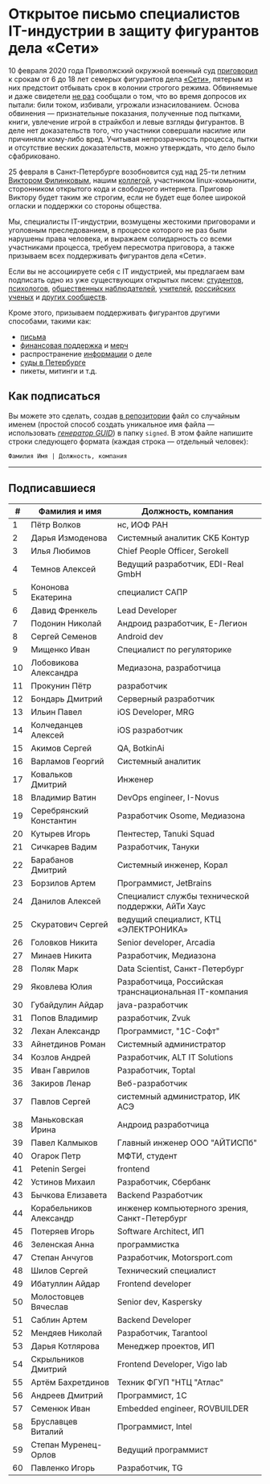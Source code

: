 # Открытое письмо специалистов IT-индустрии в защиту фигурантов дела «Сети» 

10 февраля 2020 года Приволжский окружной военный суд [приговорил](https://zona.media/news/2020/02/10/pnz18) к срокам от 6 до 18 лет семерых фигурантов дела [«Сети»](https://meduza.io/feature/2018/06/14/ya-sdalsya-prakticheski-srazu-kak-fsb-pod-pytkami-vybivaet-priznaniya-u-antifashistov), пятерым из них предстоит отбывать срок в колонии строгого режима. Обвиняемые и даже свидетели [не раз](https://twitter.com/sssmirnov/status/1226767770668404736) сообщали о том, что во время допросов их пытали: били током, избивали, угрожали изнасилованием. Основа обвинения — признательные показания, полученные под пытками, книги, увлечение игрой в страйкбол и левые взгляды фигурантов. В деле нет доказательств того, что участники совершали насилие или причиняли кому-либо вред. Учитывая непрозрачность процесса, пытки и отсутствие веских доказательств, можно утверждать, что дело было сфабриковано. 

25 февраля в Санкт-Петербурге возобновится суд над 25-ти летним [Виктором Филинковым](https://rupression.com/person/viktor-filinkov/), нашим [коллегой](https://github.com/RussianBruteForce), участником linux-комьюнити, сторонником открытого кода и свободного интернета. Приговор Виктору будет таким же строгим, если не будет еще более широкой огласки и поддержки со стороны общества. 

Мы, специалисты IT-индустрии, возмущены жестокими приговорами и уголовным преследованием, в процессе которого не раз были нарушены права человека, и выражаем солидарность со всеми участниками процесса, требуем пересмотра приговора, а также призываем всех поддерживать фигурантов дела «Сети». 

Если вы не ассоциируете себя с IT индустрией, мы предлагаем вам подписать одно из уже существующих открытых писем: [студентов](https://doxajournal.ru/support_networkcase), [психологов](https://docs.google.com/forms/d/e/1FAIpQLSfS7j5wJEcY3uggSpL4yp9YHuYKyVTrZLP_WBbnyytx5O9z-A/viewform), [общественных наблюдателей](https://www.facebook.com/story.php?story_fbid=2670390803075933&id=100003151178607), [учителей](https://pedagog-prof.org/novosti/privlech-vinovnykh-v-primenenii-pytok-zayavlenie-profsoyuza-uchitel-po-delu-seti), [российских ученых](http://scientific.ru/zayavlenie-po-delu-seti/) и [других сообществ](https://rupression.com/2020/02/15/we-are-network/).

Кроме этого, призываем поддерживать фигурантов другими способами, такими как: 
* [письма](http://rosuznik.org/arrests)
* [финансовая поддержка](https://rupression.com/support/) и [мерч](https://rupression.com/merch/)
* распространение [информации](https://rupression.com/kak-fsb-fabrikuet-delo-terrorizme-protiv-antifashistov-v-rossii/) о деле
* [суды в Петербурге](https://afisha.zona.media/)
* пикеты, митинги и т.д.

## Как подписаться

Вы можете это сделать, создав [в репозитории](https://github.com/developers-against-repressions/network-case) файл со случайным именем (простой способ создать уникальное имя файла — использовать *[генератор GUID](https://www.guidgenerator.com/online-guid-generator.aspx)*) в папку `signed`. В этом файле напишите строки
следующего формата (каждая строка — отдельный человек):
```
Фамилия Имя | Должность, компания
```

***

## Подписавшиеся

| #    | Фамилия и имя                      |  Должность, компания                    |
|------|------------------------------------|-----------------------------------------|
| 1    | Пётр Волков              | нс, ИОФ РАН                     |
| 2    | Дарья Измоденова    | Системный аналитик СКБ Контур |
| 3    | Илья Любимов            | Chief People Officer, Serokell          |
| 4    | Темнов Алексей        | Ведущий разработчик, EDI-Real GmbH |
| 5    | Кононова Екатерина | специалист САПР           |
| 6    | Давид Френкель        | Lead Developer                          |
| 7    | Подонин Николай      | Андроид разработчик, Е-Легион |
| 8    | Сергей Семенов        | Android dev                             |
| 9    | Мищенко Иван            | Специалист по регуляторике |
| 10   | Лобовикова Александра | Медиазона, разработчица |
| 11   | Прокунин Пётр          | разработчик                  |
| 12   | Бондарь Дмитрий      | Серверный разработчик |
| 13   | Ильин Павел              | iOS Developer, MRG                      |
| 14   | Колчеданцев Алексей | iOS разработчик              |
| 15   | Акимов Сергей          | QA, BotkinAi                            |
| 16   | Варламов Георгий    | Системный аналитик     |
| 17   | Ковальков Дмитрий  | Инженер                          |
| 18   | Владимир Ватин        | DevOps engineer, I-Novus                |
| 19   | Серебрянский Константин | Разработчик Osome, Медиазона |
| 20   | Кутырев Игорь          | Пентестер, Tanuki Squad        |
| 21   | Сичкарев Вадим        | Разработчик, Тануки    |
| 22   | Барабанов Дмитрий  | Системный инженер, Корал |
| 23   | Борзилов Артем        | Программист, JetBrains       |
| 24   | Данилов Алексей      | Специалист службы технической поддержки, АйТи Хаус |
| 25   | Скуратович Сергей  | ведущий специалист, КТЦ «ЭЛЕКТРОНИКА» |
| 26   | Головков Никита      | Senior developer, Arcadia               |
| 27   | Минаев Никита          | Разработчик, Медиазона |
| 28   | Поляк Марк                | Data Scientist, Санкт-Петербург |
| 29   | Яковлева Юлия          | Разработчица, Российская транснациональная IT-компания |
| 30   | Губайдулин Айдар    | java-разработчик             |
| 31   | Попов Владимир        | разработчик, Zvuk            |
| 32   | Лехан Александр      | Программист, "1С-Софт"  |
| 33   | Айнетдинов Роман    | Системный администратор |
| 34   | Козлов Андрей          | Разработчик, ALT IT Solutions |
| 35   | Иван Гаврилов          | Разработчик, Toptal          |
| 36   | Закиров Ленар          | Веб-разработчик           |
| 37   | Павлов Сергей          | системный администратор, ИК АСЭ |
| 38   | Маньковская Ирина  | Андроид разработчица |
| 39   | Павел Калмыков        | Главный инженер ООО "АЙТИСПб" |
| 40   | Огарок Петр              | МФТИ, студент                |
| 41   | Petenin Sergei                     | frontend                                |
| 42   | Устинов Михаил        | Разработчик, Сбербанк |
| 43   | Бычкова Елизавета  | Backend Разработчик          |
| 44   | Корабельников Александр | инженер компьютерного зрения, Санкт-Петербург |
| 45   | Потеряев Игорь        | Software Architect, ИП                |
| 46   | Зеленская Анна        | программистка              |
| 47   | Степан Анчугов        | Разработчик, Motorsport.com  |
| 48   | Шилов Сергей            | Технический специалист |
| 49   | Ибатуллин Айдар      | Frontend developer                      |
| 50   | Молостовцев Вячеслав | Senior dev, Kaspersky                   |
| 51   | Саблин Артем            | Backend Developer                       |
| 52   | Мендяев Николай      | Разработчик, Tarantool       |
| 53   | Дарья Котлярова      | Менеджер проектов, ИП |
| 54   | Скрыльников Дмитрий | Frontend Developer, Vigo lab            |
| 55   | Артём Бахретдинов  | Техник ФГУП "НТЦ "Атлас" |
| 56   | Андреев Дмитрий      | Программист, 1С             |
| 57   | Семенюк Иван            | Embedded engineer, ROVBUILDER           |
| 58   | Бруславцев Виталий | Программист, Intel           |
| 59   | Степан Муренец-Орлов | Ведущий программист   |
| 60   | Павленко Игорь        | Разработчик, TG              |
